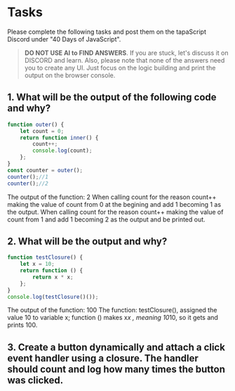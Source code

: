 # Tasks
Please complete the following tasks and post them on the tapaScript Discord under "40 Days of JavaScript".

> **DO NOT USE AI to FIND ANSWERS**. If you are stuck, let's discuss it on DISCORD and learn. Also, please note that none of the answers need you to create any UI. Just focus on the logic building and print the output on the browser console.

## 1. What will be the output of the following code and why?
```js
function outer() {
    let count = 0;
    return function inner() {
        count++;
        console.log(count);
    };
}
const counter = outer();
counter();//1
counter();//2
```
The output of the function: 2
When calling count for the reason count++ making the value of count from 0 at the begining and add 1 becoming 1 as the output.
When calling count for the reason count++ making the value of count from 1 and add 1 becoming 2 as the output and be printed out.

## 2. What will be the output and why?
```js
function testClosure() {
    let x = 10;
    return function () {
        return x * x;
    };
}
console.log(testClosure()());
```
The output of the function: 100
The function: testClosure(), assigned the value 10 to variable x; function () makes x*x , meaning 10*10, so it gets and prints 100.  

## 3. Create a button dynamically and attach a click event handler using a closure. The handler should count and log how many times the button was clicked.
<!DOCTYPE html>
<html lang="en">
<head>
    <meta charset="UTF-8">
    <title>Button Click Tracker</title>
    <style>
        button {
            padding: 10px 20px;
            font-size: 16px;
            cursor: pointer;
        }
    </style>
</head>
<body>
    <script>
		function Click(){
	let i=0;
	return function(){
		return i++;
		console.log(`Button clicked ${i} times`);
		};
}


        // Dynamically create the button
        const button = document.createElement('button');
        button.textContent = 'Click Me!';

        // Attach the click event handler using the closure
        const handler = Click();
        button.addEventListener('click', Click);

        // Append the button to the body
        document.body.appendChild(button);
    </script>
</body>
</html>

	
## 4. Write a function `createMultiplier(multiplier)` that returns another function to multiply numbers.
Ans.
function createMultiplier(multiplier) {
    return function(number) {
        return number * multiplier;
    };
}



## 5. What happens if a closure references an object?
- 1) The object is garbage collected immediately
- 2) The object remains in memory as long as the closure exists
- 3) The object is automatically cloned
- 4) None of the Above.
Ans.
2) The object remains in memory as long as the closure exists.

Here’s why:

When a closure references an object, that object is kept alive because the closure still holds a reference to it. JavaScript’s garbage collector only frees memory for objects that are no longer reachable. So if the closure persists—say it’s stored or used somewhere else—the object it references sticks around in memory, too.

🧠 Key insights:

Closures capture references, not copies or clones.

The object isn’t cloned (not option 3), and it’s certainly not garbage collected immediately (not option 1).

Since the closure has access to the object through its scope chain, the garbage collector sees the object as still "reachable."
## 6. Write a function factory of counter to increment, decrement, and reset a counter. Use closure to refer the count value across the functuions.
Ans.
function createCounter() {
    let count = 0;

    return {
        increment: function() {
            count++;
            console.log(`Incremented: ${count}`);
            return count;
        },
        decrement: function() {
            count--;
            console.log(`Decremented: ${count}`);
            return count;
        },
        reset: function() {
            count = 0;
            console.log(`Reset: ${count}`);
            return count;
        },
        getValue: function() {
            return count;
        }
    };
}

